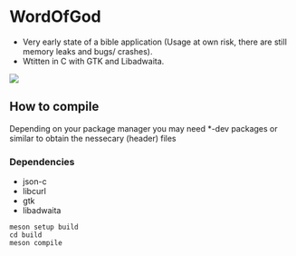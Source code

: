 # WordOfGod

- Very early state of a bible application (Usage at own risk, there are still memory leaks and bugs/ crashes).
- Wtitten in C with GTK and Libadwaita.

![](https://github.com/robertomorrison0/GtkBible/blob/master/preview_image.png)

## How to compile

Depending on your package manager you may need *-dev packages or similar to obtain the nessecary (header) files

### Dependencies
- json-c
- libcurl
- gtk
- libadwaita


```
meson setup build
cd build
meson compile
```
